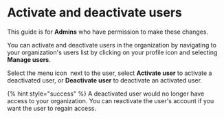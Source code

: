 # Activate and deactivate users


This guide is for **Admins** who have permission to make these changes.


You can activate and deactivate users in the organization by navigating to your organization's users list by clicking on your profile icon and selecting **Manage users**.&#x20;

Select the menu icon <img src="../../.gitbook/assets/three-dots.png" alt="" data-size="line"> next to the user, select **Activate user** to activate a deactivated user, or **Deactivate user** to deactivate an activated user.

{% hint style="success" %}
A deactivated user would no longer have access to your organization. You can reactivate the user's account if you want the user to regain access.

